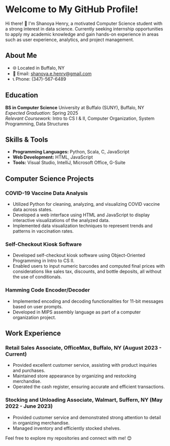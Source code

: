 # Welcome to My GitHub Profile!

Hi there! 👋 I'm Shanoya Henry, a motivated Computer Science student with a strong interest in data science. Currently seeking internship opportunities to apply my academic knowledge and gain hands-on experience in areas such as user experience, analytics, and project management.

## About Me

- 🌐 Located in Buffalo, NY
- 📧 Email: shanoya.e.henry@gmail.com
- 📞 Phone: (347)-567-6489

## Education

**BS in Computer Science**
University at Buffalo (SUNY), Buffalo, NY  
*Expected Graduation:* Spring 2025  
*Relevant Coursework:* Intro to CS I & II, Computer Organization, System Programming, Data Structures

## Skills & Tools

- **Programming Languages:** Python, Scala, C, JavaScript
- **Web Development:** HTML, JavaScript
- **Tools:** Visual Studio, IntelliJ, Microsoft Office, G-Suite

## Computer Science Projects

### COVID-19 Vaccine Data Analysis

- Utilized Python for cleaning, analyzing, and visualizing COVID vaccine data across states.
- Developed a web interface using HTML and JavaScript to display interactive visualizations of the analyzed data.
- Implemented data visualization techniques to represent trends and patterns in vaccination rates.

### Self-Checkout Kiosk Software

- Developed self-checkout kiosk software using Object-Oriented Programming in Intro to CS II.
- Enabled users to input numeric barcodes and computed final prices with considerations like sales tax, discounts, and bottle deposits, all without the use of conditionals.

### Hamming Code Encoder/Decoder

- Implemented encoding and decoding functionalities for 11-bit messages based on user prompts.
- Developed in MIPS assembly language as part of a computer organization project.

## Work Experience

### Retail Sales Associate, OfficeMax, Buffalo, NY (August 2023 - Current)

- Provided excellent customer service, assisting with product inquiries and purchases.
- Maintained store appearance by organizing and restocking merchandise.
- Operated the cash register, ensuring accurate and efficient transactions.

### Stocking and Unloading Associate, Walmart, Suffern, NY (May 2022 - June 2023)

- Provided customer service and demonstrated strong attention to detail in organizing merchandise.
- Managed inventory and efficiently stocked shelves.

Feel free to explore my repositories and connect with me! 😊
